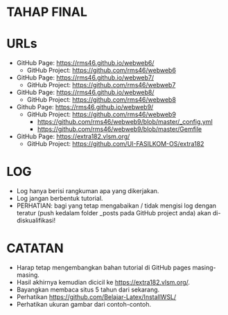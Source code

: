 TAHAP FINAL
===========

# URLs
- GitHub Page: https://rms46.github.io/webweb6/ 
  - GitHub Project: https://github.com/rms46/webweb6
- GitHub Page: https://rms46.github.io/webweb7/
  - GitHub Project: https://github.com/rms46/webweb7
- GitHub Page: https://rms46.github.io/webweb8/ 
  - GitHub Project: https://github.com/rms46/webweb8
- Github Page: https://rms46.github.io/webweb9/
  - GitHub Project: https://github.com/rms46/webweb9
    - https://github.com/rms46/webweb9/blob/master/_config.yml
    - https://github.com/rms46/webweb9/blob/master/Gemfile
- GitHub Page: https://extra182.vlsm.org/
  - GitHub Project: https://github.com/UI-FASILKOM-OS/extra182

# LOG
- Log hanya berisi rangkuman apa yang dikerjakan.
- Log jangan berbentuk tutorial.
- PERHATIAN: bagi yang tetap mengabaikan / tidak mengisi log dengan teratur (push kedalam folder _posts pada GitHub project anda) akan di-diskualifikasi!

# CATATAN
- Harap tetap mengembangkan bahan tutorial di GitHub pages masing-masing. 
- Hasil akhirnya kemudian dicicil ke https://extra182.vlsm.org/.
- Bayangkan membaca situs 5 tahun dari sekarang.
- Perhatikan https://github.com/Belajar-Latex/InstallWSL/
- Perhatikan ukuran gambar dari contoh-contoh.
